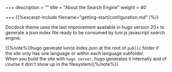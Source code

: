 +++
description = ""
title = "About the Search Engine"
weight = 40

+++
{{%excerpt-include filename="getting-start/configuration.md" /%}}

Docdock theme uses the last improvement available in hugo version 20+ to generate a json index file ready to be consumed by lunr.js javascript search engine.

{{%note%}}hugo generate lunrjs index.json at the root of `public` folder if the site only has one language or within each language subfolder. <br/>When you build the site with `hugo server`, hugo generates it internally and of course it don't show up in the filesystem{{%/note%}}